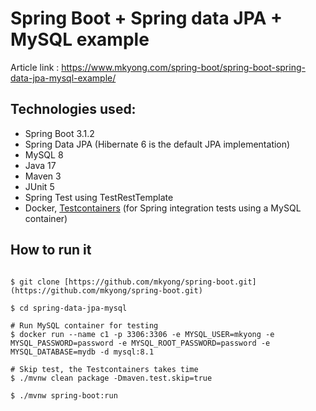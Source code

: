 # Spring Boot + Spring data JPA + MySQL example

Article link : https://www.mkyong.com/spring-boot/spring-boot-spring-data-jpa-mysql-example/

## Technologies used:
* Spring Boot 3.1.2
* Spring Data JPA (Hibernate 6 is the default JPA implementation)
* MySQL 8
* Java 17
* Maven 3
* JUnit 5
* Spring Test using TestRestTemplate
* Docker, [Testcontainers](https://testcontainers.com/) (for Spring integration tests using a MySQL container)

## How to run it
```

$ git clone [https://github.com/mkyong/spring-boot.git](https://github.com/mkyong/spring-boot.git)

$ cd spring-data-jpa-mysql

# Run MySQL container for testing
$ docker run --name c1 -p 3306:3306 -e MYSQL_USER=mkyong -e MYSQL_PASSWORD=password -e MYSQL_ROOT_PASSWORD=password -e MYSQL_DATABASE=mydb -d mysql:8.1

# Skip test, the Testcontainers takes time
$ ./mvnw clean package -Dmaven.test.skip=true

$ ./mvnw spring-boot:run

```


